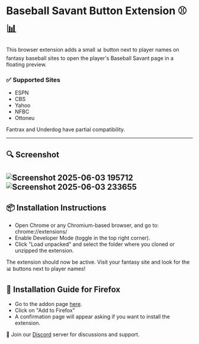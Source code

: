 # Baseball Savant Button Extension ⚾📊

This browser extension adds a small 📊 button next to player names on fantasy baseball sites to open the player's Baseball Savant page in a floating preview. 

### ✅ Supported Sites
- ESPN
- CBS 
- Yahoo
- NFBC
- Ottoneu

Fantrax and Underdog have partial compatibility.

---

## 🔍 Screenshot
![Screenshot 2025-06-03 195712](https://github.com/user-attachments/assets/174b5157-a2b5-4ff8-ba3c-a33ab316f4c8) ![Screenshot 2025-06-03 233655](https://github.com/user-attachments/assets/a285a7b3-fef2-4531-bbb2-4534500dc58e)
---

## 📦 Installation Instructions

- Open Chrome or any Chromium-based browser, and go to:
 chrome://extensions/
- Enable Developer Mode (toggle in the top right corner).
- Click "Load unpacked" and select the folder where you cloned or unzipped the extension.

The extension should now be active. Visit your fantasy site and look for the 📊 buttons next to player names!

## 🦊 Installation Guide for Firefox
- Go to the addon page [here](https://addons.mozilla.org/en-US/firefox/addon/baseball-savant-button/).
- Click on "Add to Firefox"
- A confirmation page will appear asking if you want to install the extension.


🚀 Join our [Discord](https://discord.gg/QaRnaEM3) server for discussions and support.


